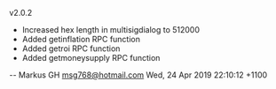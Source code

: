 v2.0.2

  * Increased hex length in multisigdialog to 512000
  * Added getinflation RPC function
  * Added getroi RPC function
  * Added getmoneysupply RPC function

 -- Markus GH <msg768@hotmail.com>  Wed, 24 Apr 2019 22:10:12 +1100
